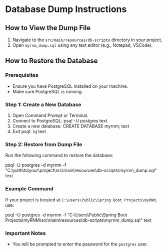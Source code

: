 # Database Dump Instructions

## How to View the Dump File

1. Navigate to the `src/main/resources/db-scripts` directory in your project.
2. Open `myrnm_dump.sql` using any text editor (e.g., Notepad, VSCode).

## How to Restore the Database

### Prerequisites

- Ensure you have PostgreSQL installed on your machine.
- Make sure PostgreSQL is running.

### Step 1: Create a New Database

1. Open Command Prompt or Terminal.
2. Connect to PostgreSQL:
   psql -U postgres
   text
3. Create a new database:
   CREATE DATABASE myrnm;
   text
4. Exit psql:
   \q
   text

### Step 2: Restore from Dump File

Run the following command to restore the database:

psql -U postgres -d myrnm -f "C:\path\to\your\project\src\main\resources\db-scripts\myrnm_dump.sql"
text

### Example Command

If your project is located at `C:\Users\Public\Spring Boot Projects\myRNM`, use:

psql -U postgres -d myrnm -f "C:\Users\Public\Spring Boot Projects\myRNM\src\main\resources\db-scripts\myrnm_dump.sql"
text

### Important Notes

- You will be prompted to enter the password for the `postgres` user.